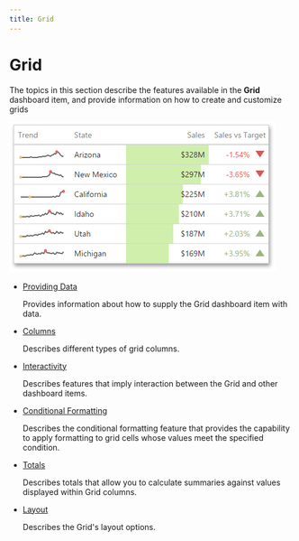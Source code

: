 ```yaml
---
title: Grid
---
```

# Grid
The topics in this section describe the features available in the **Grid** dashboard item, and provide information on how to create and customize grids

![wdd-dashboard-items-grid](../../../images/img125122.png)
* [Providing Data](grid/providing-data.md)
	
	Provides information about how to supply the Grid dashboard item with data.
* [Columns](grid/columns.md)
	
	Describes different types of grid columns.
* [Interactivity](grid/interactivity.md)
	
	Describes features that imply interaction between the Grid and other dashboard items.
* [Conditional Formatting](grid/conditional-formatting.md)
	
	Describes the conditional formatting feature that provides the capability to apply formatting to grid cells whose values meet the specified condition.
* [Totals](grid/totals.md)
	
	Describes totals that allow you to calculate summaries against values displayed within Grid columns.
* [Layout](grid/layout.md)
	
	Describes the Grid's layout options.